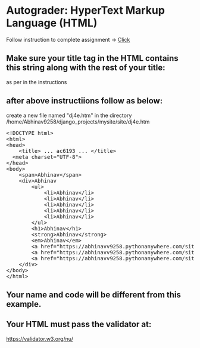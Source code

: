 # Autograder: HyperText Markup Language (HTML)

<p>Follow instruction to complete assignment -> <a href="https://www.dj4e.com/assn/dj4e_html.md"> Click </a> </p>

## Make sure your title tag in the HTML contains this string along with the rest of your title:
as per in the instructions

## after above instructiions follow as below:
create a new file named "dj4e.htm" in the directory /home/Abhinav9258/django_projects/mysite/site/dj4e.htm<br>
<pre>
&lt;!DOCTYPE html&gt;
&lt;html&gt;
&lt;head&gt;
    &lt;title&gt; ... ac6193 ... &lt;/title&gt;
  &lt;meta charset="UTF-8"&gt;
&lt;/head&gt;
&lt;body&gt;
    &lt;span&gt;Abhinav&lt;/span&gt;
    &lt;div&gt;Abhinav
        &lt;ul&gt;
            &lt;li&gt;Abhinav&lt;/li&gt;
            &lt;li&gt;Abhinav&lt;/li&gt;
            &lt;li&gt;Abhinav&lt;/li&gt;
            &lt;li&gt;Abhinav&lt;/li&gt;
            &lt;li&gt;Abhinav&lt;/li&gt;
        &lt;/ul&gt;
        &lt;h1&gt;Abhinav&lt;/h1&gt;
        &lt;strong&gt;Abhinav&lt;/strong&gt;
        &lt;em&gt;Abhinav&lt;/em&gt;
        &lt;a href="https://abhinavv9258.pythonanywhere.com/site/dj4e.html"&gt;Abhinav&lt;/a&gt;
        &lt;a href="https://abhinavv9258.pythonanywhere.com/site/dj4e.html"&gt;Abhinav&lt;/a&gt;
        &lt;a href="https://abhinavv9258.pythonanywhere.com/site/dj4e.html"&gt;Abhinav&lt;/a&gt;
    &lt;/div&gt;
&lt;/body&gt;
&lt;/html&gt;
</pre>

## Your name and code will be different from this example.

## Your HTML must pass the validator at:
https://validator.w3.org/nu/
